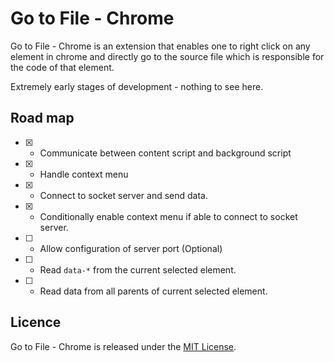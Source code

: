 # Go to File - Chrome


Go to File - Chrome is an extension that enables one to right click on any element in chrome and directly go
to the source file which is responsible for the code of that element.

Extremely early stages of development - nothing to see here.


## Road map
- [x] - Communicate between content script and background script
- [x] - Handle context menu
- [x] - Connect to socket server and send data.
- [x] - Conditionally enable context menu if able to connect to socket server.
- [ ] - Allow configuration of server port (Optional)
- [ ] - Read `data-*` from the current selected element.
- [ ] - Read data from all parents of current selected element.


## Licence

Go to File - Chrome is released under the [MIT License](http://www.opensource.org/licenses/MIT).
